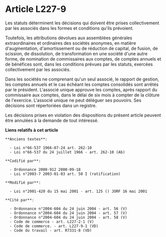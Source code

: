 # Article L227-9

Les statuts déterminent les décisions qui doivent être prises collectivement par les associés dans les formes et conditions
qu'ils prévoient.

Toutefois, les attributions dévolues aux assemblées générales extraordinaires et ordinaires des sociétés anonymes, en matière
d'augmentation, d'amortissement ou de réduction de capital, de fusion, de scission, de dissolution, de transformation en une
société d'une autre forme, de nomination de commissaires aux comptes, de comptes annuels et de bénéfices sont, dans les
conditions prévues par les statuts, exercées collectivement par les associés.

Dans les sociétés ne comprenant qu'un seul associé, le rapport de gestion, les comptes annuels et le cas échéant les comptes
consolidés sont arrêtés par le président. L'associé unique approuve les comptes, après rapport du commissaire aux comptes,
dans le délai de six mois à compter de la clôture de l'exercice. L'associé unique ne peut déléguer ses pouvoirs. Ses
décisions sont répertoriées dans un registre.

Les décisions prises en violation des dispositions du présent article peuvent être annulées à la demande de tout intéressé.

**Liens relatifs à cet article**

	**Anciens textes**:

	  - Loi n°66-537 1966-07-24 art. 262-10
	  - Loi n°66-537 du 24 juillet 1966 - art. 262-10 (Ab)

	**Codifié par**:

	  - Ordonnance 2000-912 2000-09-18
	  - Loi n°2003-7 2003-01-03 art. 50 I (ratification)

	**Modifié par**:

	  - Loi n°2001-420 du 15 mai 2001 - art. 125 () JORF 16 mai 2001

	**Cité par**:

	  - Ordonnance n°2004-604 du 24 juin 2004 - art. 56 (V)
	  - Ordonnance n°2004-604 du 24 juin 2004 - art. 57 (V)
	  - Ordonnance n°2004-604 du 24 juin 2004 - art. 58 (V)
	  - Code de commerce - art. L227-2-1 (V)
	  - Code de commerce. - art. L227-9-1 (VD)
	  - Code du travail - art. R7331-8 (VD)
